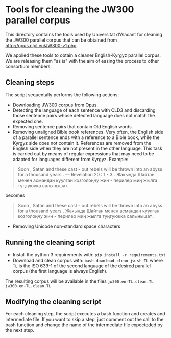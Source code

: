 # Tools for cleaning the JW300 parallel corpus

This directory contains the tools used by Universitat d'Alacant for cleaning
the JW300 parallel corpus that can be obtained from http://opus.nlpl.eu/JW300-v1.php.

We applied these tools to obtain a cleaner English-Kyrgyz parallel corpus. We
are releasing them "as is" with the aim of easing the process to other
consortium members.

## Cleaning steps

The script sequentally performs the following actions:

- Downloading JW300 corpus from Opus.
- Detecting the language of each sentence with CLD3 and discarding those sentence pairs whose detected language does not match the expected one.
- Removing sentence pairs that contain Old English words.
- Removing unaligned Bible book references. Very often, the English side of a parallel sentence ends with a reference to a Bible book,
while the Kyrgyz side does not contain it. References are removed from the English side when they are not present in the other language.
This task is carried out by means of regular expressions that may need to be adapted for languages different from Kyrgyz. Example:

> Soon , Satan and these cast - out rebels will be thrown into an abyss for a thousand years . — Revelation 20 : 1 - 3 .  Жакында Шайтан менен асмандан куулган козголоңчу жин - перилер миң жылга туңгуюкка салынышат .

becomes

> Soon , Satan and these cast - out rebels will be thrown into an abyss for a thousand years .  Жакында Шайтан менен асмандан куулган козголоңчу жин - перилер миң жылга туңгуюкка салынышат .

- Removing Unicode non-standard space characters

## Running the cleaning script

- Install the python 3 requirements with: `pip install -r requirements.txt`
- Download and clean corpus with: `bash download-clean-jw.sh TL` where `TL` is the ISO 639-1 of the second language of the desired parallel corpus (the first language is always English).

The resulting corpus will be available in the files `jw300.en-TL.clean.TL` `jw300.en-TL.clean.TL`

## Modifying the cleaning script

For each cleaning step, the script executes a bash function and creates and intermediate file. If you want to skip a step,
just comment out the call to the bash function and change the name of the intermediate file expecteded by the next step.





